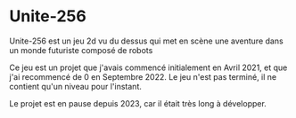 # Unite-256
Unite-256 est un jeu 2d vu du dessus qui met en scène une aventure dans un monde futuriste composé de robots

Ce jeu est un projet que j'avais commencé initialement en Avril 2021, et que j'ai recommencé de 0 en Septembre 2022.
Le jeu n'est pas terminé, il ne contient qu'un niveau pour l'instant. 

Le projet est en pause depuis 2023, car il était très long à développer.
